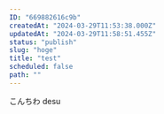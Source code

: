 ```yaml
---
ID: "669882616c9b"
createdAt: "2024-03-29T11:53:38.000Z"
updatedAt: "2024-03-29T11:58:51.455Z"
status: "publish"
slug: "hoge"
title: "test"
scheduled: false
path: ""
---
```

こんちわ
desu